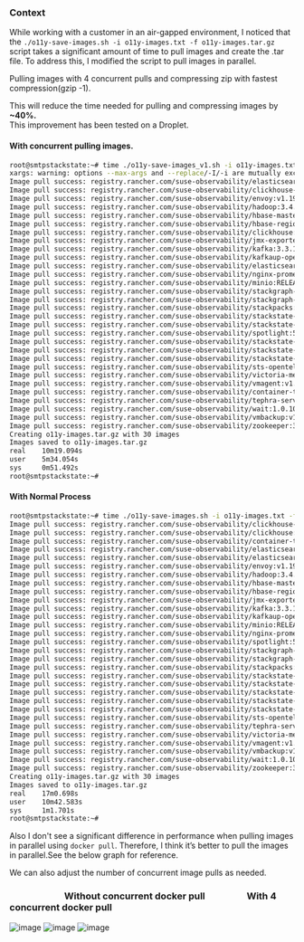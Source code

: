 ### Context
While working with a customer in an air-gapped environment, I noticed that the ```./o11y-save-images.sh -i o11y-images.txt -f o11y-images.tar.gz``` script takes a significant amount of time to pull images and create the .tar file. To address this, I modified the script to pull images in parallel.

Pulling images with 4 concurrent pulls and compressing zip with fastest compression(gzip -1).

This will reduce the time needed for pulling and compressing images by **~40%.**  
This improvement has been tested on a Droplet.

#### With concurrent pulling images.
 ```bash
root@smtpstackstate:~# time ./o11y-save-images_v1.sh -i o11y-images.txt -f o11y-images.tar.gz
xargs: warning: options --max-args and --replace/-I/-i are mutually exclusive, ignoring previous --max-args value
Image pull success: registry.rancher.com/suse-observability/elasticsearch-exporter:v1.7.0-03d6f56d
Image pull success: registry.rancher.com/suse-observability/clickhouse-backup:2.5.20-2b2c95ed
Image pull success: registry.rancher.com/suse-observability/envoy:v1.19.1-e418b2bd
Image pull success: registry.rancher.com/suse-observability/hadoop:3.4.1-java11-8-90a9d727
Image pull success: registry.rancher.com/suse-observability/hbase-master:2.5-7.8.2
Image pull success: registry.rancher.com/suse-observability/hbase-regionserver:2.5-7.8.2
Image pull success: registry.rancher.com/suse-observability/clickhouse:23.8.13-debian-12-r0-b9530c97
Image pull success: registry.rancher.com/suse-observability/jmx-exporter:0.17.0-129c430a
Image pull success: registry.rancher.com/suse-observability/kafka:3.3.1-08305c25
Image pull success: registry.rancher.com/suse-observability/kafkaup-operator:0.0.3
Image pull success: registry.rancher.com/suse-observability/elasticsearch:8.11.4-cf68e2fa
Image pull success: registry.rancher.com/suse-observability/nginx-prometheus-exporter:1.1.0-6743974546
Image pull success: registry.rancher.com/suse-observability/minio:RELEASE.2021-04-22T15-44-28Z-7f17e5ba
Image pull success: registry.rancher.com/suse-observability/stackgraph-hbase:2.5-7.8.2
Image pull success: registry.rancher.com/suse-observability/stackgraph-console:2.5-7.8.2
Image pull success: registry.rancher.com/suse-observability/stackpacks:20241112130618-master-3aa249e-prime-selfhosted
Image pull success: registry.rancher.com/suse-observability/stackstate-correlate:7.0.0-snapshot.20241204151219-master-db9515b
Image pull success: registry.rancher.com/suse-observability/stackstate-kafka-to-es:7.0.0-snapshot.20241204151219-master-db9515b
Image pull success: registry.rancher.com/suse-observability/spotlight:5.2.0-snapshot.143
Image pull success: registry.rancher.com/suse-observability/stackstate-receiver:7.0.0-snapshot.20241204151219-master-db9515b
Image pull success: registry.rancher.com/suse-observability/stackstate-server:7.0.0-snapshot.20241204151219-master-db9515b-2.5
Image pull success: registry.rancher.com/suse-observability/stackstate-ui:7.0.0-snapshot.20241204151219-master-db9515b
Image pull success: registry.rancher.com/suse-observability/sts-opentelemetry-collector:v0.0.15
Image pull success: registry.rancher.com/suse-observability/victoria-metrics:v1.93.14-e17e24af
Image pull success: registry.rancher.com/suse-observability/vmagent:v1.93.14-f69ecbeb
Image pull success: registry.rancher.com/suse-observability/container-tools:1.4.1
Image pull success: registry.rancher.com/suse-observability/tephra-server:2.5-7.8.2
Image pull success: registry.rancher.com/suse-observability/wait:1.0.10-025450d9
Image pull success: registry.rancher.com/suse-observability/vmbackup:v1.93.7-b11ba275
Image pull success: registry.rancher.com/suse-observability/zookeeper:3.8.4-c7c0422c
Creating o11y-images.tar.gz with 30 images
Images saved to o11y-images.tar.gz
real    10m19.094s
user    5m34.054s
sys     0m51.492s
root@smtpstackstate:~#
```
#### With Normal Process
```bash
root@smtpstackstate:~# time ./o11y-save-images.sh -i o11y-images.txt -f o11y-images.tar.gz
Image pull success: registry.rancher.com/suse-observability/clickhouse-backup:2.5.20-2b2c95ed
Image pull success: registry.rancher.com/suse-observability/clickhouse:23.8.13-debian-12-r0-b9530c97
Image pull success: registry.rancher.com/suse-observability/container-tools:1.4.1
Image pull success: registry.rancher.com/suse-observability/elasticsearch-exporter:v1.7.0-03d6f56d
Image pull success: registry.rancher.com/suse-observability/elasticsearch:8.11.4-cf68e2fa
Image pull success: registry.rancher.com/suse-observability/envoy:v1.19.1-e418b2bd
Image pull success: registry.rancher.com/suse-observability/hadoop:3.4.1-java11-8-90a9d727
Image pull success: registry.rancher.com/suse-observability/hbase-master:2.5-7.8.2
Image pull success: registry.rancher.com/suse-observability/hbase-regionserver:2.5-7.8.2
Image pull success: registry.rancher.com/suse-observability/jmx-exporter:0.17.0-129c430a
Image pull success: registry.rancher.com/suse-observability/kafka:3.3.1-08305c25
Image pull success: registry.rancher.com/suse-observability/kafkaup-operator:0.0.3
Image pull success: registry.rancher.com/suse-observability/minio:RELEASE.2021-04-22T15-44-28Z-7f17e5ba
Image pull success: registry.rancher.com/suse-observability/nginx-prometheus-exporter:1.1.0-6743974546
Image pull success: registry.rancher.com/suse-observability/spotlight:5.2.0-snapshot.143
Image pull success: registry.rancher.com/suse-observability/stackgraph-console:2.5-7.8.2
Image pull success: registry.rancher.com/suse-observability/stackgraph-hbase:2.5-7.8.2
Image pull success: registry.rancher.com/suse-observability/stackpacks:20241112130618-master-3aa249e-prime-selfhosted
Image pull success: registry.rancher.com/suse-observability/stackstate-correlate:7.0.0-snapshot.20241204151219-master-db9515b
Image pull success: registry.rancher.com/suse-observability/stackstate-kafka-to-es:7.0.0-snapshot.20241204151219-master-db9515b
Image pull success: registry.rancher.com/suse-observability/stackstate-receiver:7.0.0-snapshot.20241204151219-master-db9515b
Image pull success: registry.rancher.com/suse-observability/stackstate-server:7.0.0-snapshot.20241204151219-master-db9515b-2.5
Image pull success: registry.rancher.com/suse-observability/stackstate-ui:7.0.0-snapshot.20241204151219-master-db9515b
Image pull success: registry.rancher.com/suse-observability/sts-opentelemetry-collector:v0.0.15
Image pull success: registry.rancher.com/suse-observability/tephra-server:2.5-7.8.2
Image pull success: registry.rancher.com/suse-observability/victoria-metrics:v1.93.14-e17e24af
Image pull success: registry.rancher.com/suse-observability/vmagent:v1.93.14-f69ecbeb
Image pull success: registry.rancher.com/suse-observability/vmbackup:v1.93.7-b11ba275
Image pull success: registry.rancher.com/suse-observability/wait:1.0.10-025450d9
Image pull success: registry.rancher.com/suse-observability/zookeeper:3.8.4-c7c0422c
Creating o11y-images.tar.gz with 30 images
Images saved to o11y-images.tar.gz
real    17m0.698s
user    10m42.583s
sys     1m1.701s
root@smtpstackstate:~#
```
Also I don't see a significant difference in performance when pulling images in parallel using `docker pull`. Therefore, I think it’s better to pull the images in parallel.See the below graph for reference.

We can also adjust the number of concurrent image pulls as needed.
### &nbsp;&nbsp;&nbsp;&nbsp;&nbsp;&nbsp;&nbsp;&nbsp;&nbsp;&nbsp;&nbsp;&nbsp;&nbsp;&nbsp;&nbsp;&nbsp;&nbsp;&nbsp;&nbsp;&nbsp;&nbsp;&nbsp;&nbsp;&nbsp;  Without concurrent docker pull   &nbsp;&nbsp;&nbsp;&nbsp;&nbsp;&nbsp;&nbsp;&nbsp;&nbsp;&nbsp;&nbsp;&nbsp;&nbsp;&nbsp;&nbsp;&nbsp;&nbsp;&nbsp;With 4 concurrent docker pull
![image](https://github.com/user-attachments/assets/3653e28b-9e14-48f3-9aa5-ac10ded23ff1)
![image](https://github.com/user-attachments/assets/5d89e64d-5324-441c-ac01-c0a197c12e50)
![image](https://github.com/user-attachments/assets/d3b86478-b214-4213-a699-768de158e71f)


